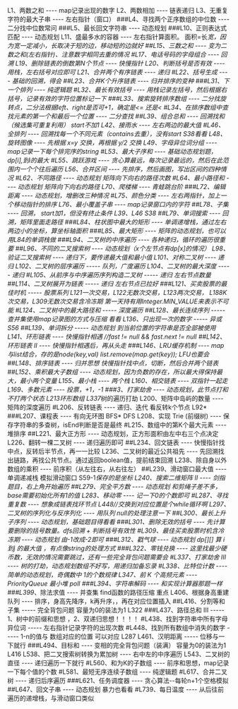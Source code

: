 L1、两数之和 ---- map记录出现的数字
L2、两数相加 ---- 链表递归
L3、无重复字符的最大子串 ---- 左右指针（窗口）
###L4、寻找两个正序数组的中位数 ---- 二分找中位数常问
###L5、最长回文字符串 ---- 动态规划
###L10、正则表达式匹配 ---- 动态规划
L11、盛最多水的容器 ---- 左右指针算面积。   面积=长*宽，因为宽一定减小，长取决于短的边，移动短的边就好
##L15、三数之和 ---- 变为二数之和(左右指针)、注意数字相同去重的情况
#L17、电话号码的字母组合 ---- 回溯
L19、删除链表的倒数第N个节点 ---- 快慢指针
L20、判断括号是否有效 ---- 用栈，左右括号对应即可
L21、合并两个有序链表 ---- 递归
#L22、括号生成 ---- 基础的回溯，得会
##L23、合并K个升序链表 ---- 归并排序的变种
###L31、下一个排列 ---- 纯逻辑题
#L32、最长有效括号 ---- 用栈记录左括号，然后根据右括号，记录有效的字符位置标记一下
###L33、搜索旋转排序数组 ---- 二分找旋转点，二分法根据left、right是否可+1，确定是<= 还是<
#L34、在排序数组中查找元素的第一个和最后一个位置 ---- 二分查找
##L39、组合总和 ---- 回溯找和（候选集可重复利用） start不加1
L42、接雨水 ---- 左右两边的最大值
#L46、全排列 ---- 回溯找每一个不同元素（contains去重），没有start   S38看看
L48、旋转图像 ---- 先根据 x=y 交换，再根据 y/2 交换
L49、字母异位词分组 ---- map记录一下每个排完序的string
#L53、最大子序和 ---- 基础动态规划题，dp[i],到i的最大
#L55、跳跃游戏 ---- 贪心算最远，每次记录最远的，然后在此范围内一个个往后遍历
L56、合并区间 ---- 先排序，然后画图，写出区间的四种情况
#L62、不同路径 ---- 动态规划 矩阵向下向右的路径次数
#L64、最小路径和 ----  动态规划 矩阵向下向右的路径
L70、爬楼梯 ---- 青蛙跳台阶
###L72、编辑距离 ---- 动态规划，增删改三种情况
#L75、颜色分类 ---- 左右两指针，加上一个移动指针的排序
L76、最小覆盖子串 ---- map记录窗口内的字符
##L78、子集 ---- 回溯， start加1，但没有终止条件 L39、L46 S38
##L79、单词搜索 ----  回溯，矩阵里面走路径
###L84、柱状图中最大的矩形 ---- 单调递增栈，通过左右两边小的坐标，算坐标轴面积
###L85、最大矩形 ---- 矩阵的动态规划，也可以用L84的单调栈做
###L94、二叉树的中序遍历 ---- 各种递归，循环的遍历很重要
##L96、不同的二叉搜索树 ---- 动态规划（x个左节点有dp[x]的情况）
L98、验证二叉搜索树 ---- 递归下，要传递最大值和最小值
L101、对称二叉树 ---- 递归
L102、二叉树的层序遍历 ----- 队列，广度遍历
L104、二叉树的最大深度 ----- 递归
#L105、从前序与中序遍历序列构造二叉树 ----- 递归 左右节点数量
##L114、二叉树展开为链表   ----- 递归 左右节点已拉好
###L121、买卖股票的最佳时机   ----- 股票系列 L121一次交易，L122无数次交易，L123两次交易，
						L188K次交易，L309无数次交易含冷冻期 第一天持有用Integer.MIN_VALUE来表示不可能
#L124、二叉树中的最大路径和   ----- 深度遍历
##L128、最长连续序列   ----- 查并集使用map记录图的方式与压缩  看看
L136、只出现一次的数字 ----- 异或  S56
##L139、单词拆分   ----- 动态规划 	到当前位置的字符串是否全部被使用
L141、环形链表 ----  快慢指针相遇   //fast != null && fast.next != null
##L142、环形链表 II ----   快慢指针相遇后，再从头走
###L146、LRU缓存机制 ----   map与list结合，存的是node(key,val)  list.remove(map.get(key));  LFU也要会
##L148、排序链表 ---- 归并思想 快慢指针找中点，切断，然后合并两个链表
##L152、乘积最大子数组 ---- 动态规划，因为负数的存在，所以最大得保持最大，最小两个变量
L155、最小栈 ---- 两个栈
L160、相交链表 ---- 双指针一起走
L169、多数元素 ---- 投票，+1，-1
###3、打家劫舍 ----   动态规划，此节点打和不打两个状态  L213环形数组  L337*树的遍历打劫
L200、矩阵中岛屿的数量 ----   矩阵的深度遍历
#L206、反转链表 ---- 递归、迭代   看反转k个节点   L92*
###L207、课程表 ----  有向无环图 BFS*   DFS
L208、实现 Trie (前缀树) ---- 保存字符串的多查树，isEnd判断是否是最终
#L215、数组中的第K个最大元素 ---- 堆排序
##L221、最大正方形 ---- 动态规划，正方形面积由左中右三个点决定
L226、翻转一棵二叉树 ---- 递归遍历即可
##L234、回文链表 ---- 快慢指针找中点，反转后半节点，再一一比较
L236、二叉树的最近公共祖先 ---- 先回溯找出链路，再找公共节点。通过返回boolean值，提前结束回溯
L238、除自身以外数组的乘积 ---- 前序积（从左往右，从右往左）
##L239、滑动窗口最大值 ---- 单调递减栈 模拟滑动窗口  S59-1*保存的是坐标
L240、搜索二维矩阵 II ----  剑指题目，右上角开始遍历
##L279、完全平方数 ---- 动态规划 和剪绳子差不多，base需要初始化所有1的值
L283、移动零 ---- 记一下0的个数即可
#L287、寻找重复数 ---- 想象成链表找环节点  L448//交换到对应位置是个while循环啊
L297、二叉树的序列化与反序列化 ---- 用队列 null的处理注意一下
##L300、最长上升子序列 ----  动态规划，基础题目得看看
###L301、删除无效的括号 ---- 先计算要删除的括号数量。dfs回溯 + 判断括号有效性
#L309、最佳买卖股票时机含冷冻期 ---- 动态规划  由-1改成-2即可
###L312、戳气球 ----  动态规划 dp[][] 算 i到j 的最大值 ，有点像string的处理方式
###L322、零钱兑换 ---- 这里找最少硬币数，无效的情况需要跳过，还有一些完全背包问题需要会
#L337、打家劫舍 III ---- 树的打劫，动态规划数组不好写，用递归加备忘录
#L338、比特位计数 ---- 简单的动态规划，奇偶数中 1的个数规律
L347、前 K 个高频元素 ---- PriorityQueue 最小堆 poll
###L394、字符串解码 ---- 和实现计算器那题一样
###L399*、除法求值 ---- 并查集 find函数的路径压缩 重点
L406、根据身高重建队列 ----  排序，身高先降序，k再升序，，再在对应位置插入 
##L416、分割等和子集   ----- 完全背包问题   容量为0的装法为1  L322
###L437、路径总和 III   -----  1、树中的前缀和思想  ，2、双递归思想！！！！
#L438、找到字符串中所有字母异位词   ----- 左右指针记录字符的出现次数
#L448、找到所有数组中消失的数字   ----- 1-n的值与 数组对应的位置 可以对应   L287
L461、汉明距离   -----   位移与一下就行
###L494、目标和 ----  变相的完全背包问题（装满）   容量为0的装法为1     L416
L538、把二叉搜索树转换为累加树 ---- 右中左的中序遍历
L543、二叉树的直径 ---- 递归遍历一下就行
#L560、和为K的子数组 ---- 前序和思想，map记录一下每个值的个数
#L581、最短无序连续子数组 ----  纯逻辑题
#L617、合并二叉树 ---- 递归后序遍历
###L621、任务调度器 ---- 贪心算法--每轮n+1个空格模拟
##L647、回文子串 ----  动态规划 暴力也看看
#L739、每日温度 ---- 从后往前遍历的递增栈，与滑动窗口类似









